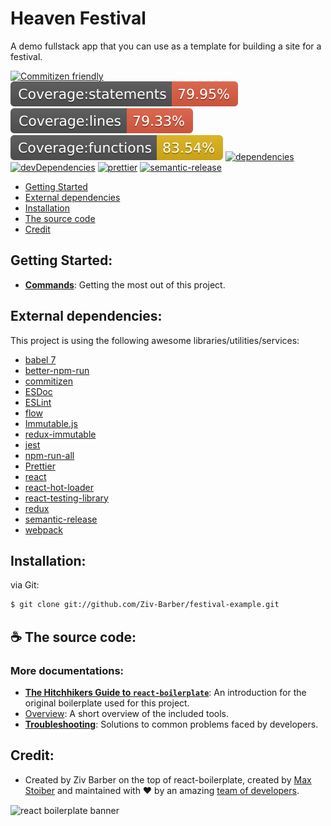 # Heaven Festival

A demo fullstack app that you can use as a template for building a site for a festival.

[![Commitizen friendly](https://img.shields.io/badge/commitizen-friendly-brightgreen.svg)](http://commitizen.github.io/cz-cli/)
[![coverage statements](./badges/badge-statements.svg)](https://github.com/pamepeixinho/jest-coverage-badges)
[![coverage lines](./badges/badge-lines.svg)](https://github.com/pamepeixinho/jest-coverage-badges)
[![coverage functions](./badges/badge-functions.svg)](https://github.com/pamepeixinho/jest-coverage-badges)
[![dependencies](https://david-dm.org/Ziv-Barber/festival-example.svg?style&#x3D;flat-square)](https://david-dm.org/Ziv-Barber/festival-example)
[![devDependencies](https://david-dm.org/Ziv-Barber/festival-example/dev-status.svg?style&#x3D;flat-square)](https://david-dm.org/Ziv-Barber/festival-example#info&#x3D;devDependencies)
[![prettier](https://img.shields.io/badge/code_style-prettier-ff69b4.svg?style&#x3D;flat-square)](https://github.com/prettier/prettier)
[![semantic-release](https://img.shields.io/badge/%20%20%F0%9F%93%A6%F0%9F%9A%80-semantic--release-e10079.svg)](https://github.com/semantic-release/semantic-release)

- [Getting Started](#getstart)
- [External dependencies](#dependencies)
- [Installation](#inst)
- [The source code](#code)
- [Credit](#credit)

<a name="getstart"></a>
## Getting Started: ##

- [**Commands**](docs/general/commands.md): Getting the most out of this project.

<a name="dependencies"></a>
## External dependencies: ##

This project is using the following awesome libraries/utilities/services:

- [babel 7](https://babeljs.io/)
- [better-npm-run](https://github.com/benoror/better-npm-run)
- [commitizen](http://commitizen.github.io/cz-cli)
- [ESDoc](https://esdoc.org/)
- [ESLint](https://eslint.org/)
- [flow](https://flow.org/)
- [Immutable.js](https://facebook.github.io/immutable-js/)
- [redux-immutable](https://github.com/gajus/redux-immutable)
- [jest](https://jestjs.io/)
- [npm-run-all](https://github.com/mysticatea/npm-run-all)
- [Prettier](https://prettier.io/)
- [react](https://reactjs.org/)
- [react-hot-loader](https://github.com/gaearon/react-hot-loader)
- [react-testing-library](https://github.com/kentcdodds/react-testing-library)
- [redux](https://redux.js.org/)
- [semantic-release](https://github.com/semantic-release/semantic-release)
- [webpack](https://webpack.js.org/)

<a name="inst"></a>
## Installation: ##

via Git:

```bash
$ git clone git://github.com/Ziv-Barber/festival-example.git
```

<a name="code"></a>
## :coffee: The source code: ##

### More documentations: ###

- [**The Hitchhikers Guide to `react-boilerplate`**](docs/general/introduction.md): An introduction for the original boilerplate used for this project.
- [Overview](docs/general): A short overview of the included tools.
- [**Troubleshooting**](docs/general/gotchas.md): Solutions to common problems faced by developers.

<a name="credits"></a>
## Credit: ##

- Created by Ziv Barber on the top of react-boilerplate, created by <a href="https://twitter.com/mxstbr">Max Stoiber</a> and maintained with ❤️ by an amazing <a href="https://github.com/orgs/react-boilerplate/teams/core">team of developers</a>.

<img src="https://raw.githubusercontent.com/react-boilerplate/react-boilerplate-brand/master/assets/banner-metal-optimized.jpg" alt="react boilerplate banner" align="center" />

